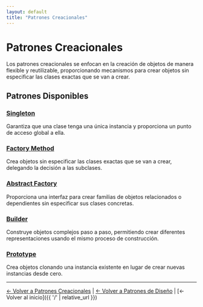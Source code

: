 ```yaml
---
layout: default
title: "Patrones Creacionales"
---
```


# Patrones Creacionales

Los patrones creacionales se enfocan en la creación de objetos de manera flexible y reutilizable, proporcionando mecanismos para crear objetos sin especificar las clases exactas que se van a crear.

## Patrones Disponibles

### [Singleton](Singleton)
Garantiza que una clase tenga una única instancia y proporciona un punto de acceso global a ella.

### [Factory Method](FactoryMethod)
Crea objetos sin especificar las clases exactas que se van a crear, delegando la decisión a las subclases.

### [Abstract Factory](AbstractFactory)
Proporciona una interfaz para crear familias de objetos relacionados o dependientes sin especificar sus clases concretas.

### [Builder](Builder)
Construye objetos complejos paso a paso, permitiendo crear diferentes representaciones usando el mismo proceso de construcción.

### [Prototype](Prototype)
Crea objetos clonando una instancia existente en lugar de crear nuevas instancias desde cero.

---

[← Volver a Patrones Creacionales](../) | [← Volver a Patrones de Diseño](../../) | [← Volver al inicio]({{ '/' | relative_url }})